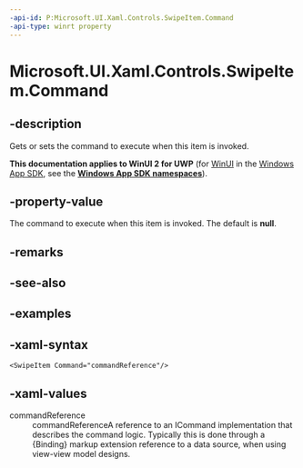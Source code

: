 ```yaml
---
-api-id: P:Microsoft.UI.Xaml.Controls.SwipeItem.Command
-api-type: winrt property
---
```

<!-- Property syntax.
public ICommand Command { get;  set; }
-->

# Microsoft.UI.Xaml.Controls.SwipeItem.Command


## -description

Gets or sets the command to execute when this item is invoked.


**This documentation applies to WinUI 2 for UWP** (for [WinUI](/windows/apps/winui/winui3/) in the [Windows App SDK](/windows/apps/windows-app-sdk/), see the **[Windows App SDK namespaces](/windows/windows-app-sdk/api/winrt/)**).

## -property-value

The command to execute when this item is invoked. The default is **null**.


## -remarks


## -see-also


## -examples


## -xaml-syntax

```xaml
<SwipeItem Command="commandReference"/>
```


## -xaml-values

<dl><dt>commandReference</dt><dd>commandReferenceA reference to an ICommand implementation that describes the command logic. Typically this is done through a {Binding} markup extension reference to a data source, when using view-view model designs.</dd>
</dl>


